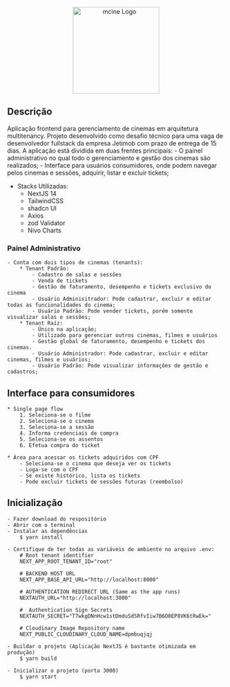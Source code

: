 
<p align="center">
  <a href="http://marcosnascimento.vercel.app/" target="blank"><img src="https://res.cloudinary.com/dpmbuqjqj/image/upload/v1702862537/logo.mcine_mjupbm.svg" width="200" alt="mcine Logo" /></a>
</p>

## Descrição
Aplicação frontend para gerenciamento de cinemas em arquitetura multitenancy. Projeto desenvolvido como desafio técnico para uma vaga de desenvolvedor fullstack da empresa Jetimob com prazo de entrega de 15 dias.
A aplicação está dividida em duas frentes principais:
	- O painel administrativo no qual todo o gerenciamento e gestão dos cinemas são realizados;
	- Interface para usuários consumidores, onde podem navegar pelos cinemas e sessões, adquirir, listar e excluir tickets;
 
- Stacks Utilizadas: 
	* NextJS 14
	* TailwindCSS
	* shadcn UI
	* Axios
	* zod Validator
	* Nivo Charts
  
### Painel Administrativo
	- Conta com dois tipos de cinemas (tenants):
		* Tenant Padrão:
			- Cadastro de salas e sessões
			- Venda de tickets 
			- Gestão de faturamento, desempenho e tickets exclusivo do cinema
			- Usuário Adminisitrador: Pode cadastrar, excluir e editar todas as funcionalidades do cinema;
			- Usuário Padrão: Pode vender tickets, porém somente visualizar salas e sessões;
		* Tenant Raíz:
			- Único na aplicação;
			- Utilizado para gerenciar outros cinemas, filmes e usuários
			- Gestão global de faturamento, desempenho e tickets dos cinemas.
			- Usuário Administrador: Pode cadastrar, excluir e editar cinemas, filmes e usuários;
			- Usuário Padrão: Pode visualizar informações de gestão e cadastros;
## Interface para consumidores
	* Single page flow
		1. Seleciona-se o filme
		2. Seleciona-se o cinema
		3. Seleciona-se a sessão
		4. Informa credenciais de compra
		5. Seleciona-se os assentos
  		6. Efetua compra do ticket
			
	* Área para acessar os tickets adquiridos com CPF
		- Seleciona-se o cinema que deseja ver os tickets
		- Loga-se com o CPF
		- Se existe histórico, lista os tickets
		- Pode excluir tickets de sessões futuras (reembolso)

## Inicialização
	- Fazer download do respositório
	- Abrir com o terminal
	- Instalar as dependências
		$ yarn install
	
	- Certifique de ter todas as variáveis de ambiente no arquivo .env:
		# Root tenant identifier
		NEXT_APP_ROOT_TENANT_ID="root"

		# BACKEND HOST URL
		NEXT_APP_BASE_API_URL="http://localhost:8000"

		# AUTHENTICATION REDIRECT URL (Same as the app runs)
		NEXTAUTH_URL="http://localhost:3000"

		#  Authentication Sign Secrets
		NEXTAUTH_SECRET="T7wkgDNnHcw1stDmduSdSRfvIiw7B6O0EP8VK6tRwEk="

		# Cloudinary Image Repository name
		NEXT_PUBLIC_CLOUDINARY_CLOUD_NAME=dpmbuqjqj
	
	- Buildar o projeto (Aplicação NextJS é bastante otimizada em produção)
		$ yarn build
	
	- Inicializar o projeto (porta 3000)
		$ yarn start
